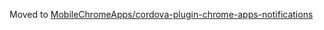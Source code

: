 Moved to [MobileChromeApps/cordova-plugin-chrome-apps-notifications](https://github.com/MobileChromeApps/cordova-plugin-chrome-apps-notifications)